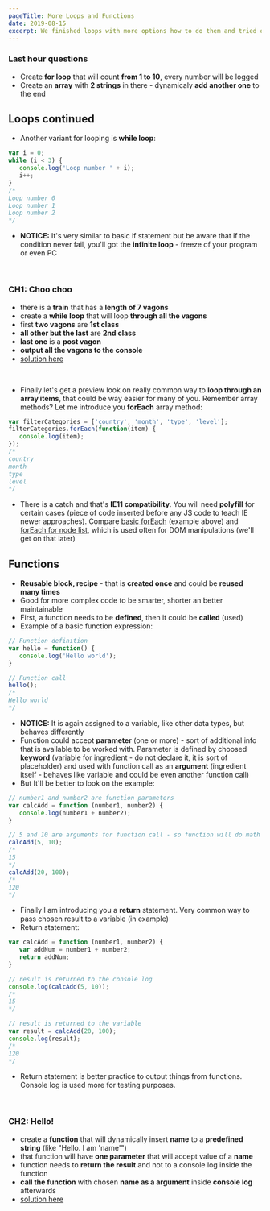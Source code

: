 ```yaml
---
pageTitle: More Loops and Functions
date: 2019-08-15
excerpt: We finished loops with more options how to do them and tried our first functions.
---
```


### Last hour questions
* Create **for loop** that will count **from 1 to 10**, every number will be logged
* Create an **array** with **2 strings** in there - dynamicaly **add another one** to the end

## Loops continued
* Another variant for looping is **while loop**:

````Javascript
var i = 0;
while (i < 3) {
   console.log('Loop number ' + i);
   i++;
}
/*
Loop number 0
Loop number 1
Loop number 2
*/
````

* **NOTICE:** It's very similar to basic if statement but be aware that if the condition never fail, you'll got the **infinite loop** - freeze of your program or even PC

<br>

###  CH1: Choo choo
* there is a **train** that has a **length of 7 vagons**
* create a **while loop** that will loop **through all the vagons**
* first **two vagons** are **1st class**
* **all other but the last** are **2nd class**
* **last one** is a **post vagon**
* **output all the vagons to the console**
* [solution here](https://codepen.io/Phhunkhouse/pen/abomojQ)

<br>

* Finally let's get a preview look on really common way to **loop through an array items**, that could be way easier for many of you. Remember array methods? Let me introduce you **forEach** array method:

````Javascript
var filterCategories = ['country', 'month', 'type', 'level'];
filterCategories.forEach(function(item) {
   console.log(item);
});
/* 
country
month
type
level
*/
````

* There is a catch and that's **IE11 compatibility**. You will need **polyfill** for certain cases (piece of code inserted before any JS code to teach IE newer approaches). Compare [basic forEach](https://developer.mozilla.org/en-US/docs/Web/JavaScript/Reference/Global_Objects/Array/forEach) (example above) and [forEach for node list](https://developer.mozilla.org/en-US/docs/Web/API/NodeList/forEach), which is used often for DOM manipulations (we'll get on that later)

## Functions
* **Reusable block, recipe** - that is **created once** and could be **reused many times**
* Good for more complex code to be smarter, shorter an better maintainable
* First, a function needs to be **defined**, then it could be **called** (used)
* Example of a basic function expression:

````Javascript
// Function definition
var hello = function() {
   console.log('Hello world');
}

// Function call
hello();
/* 
Hello world
*/
````

* **NOTICE:** It is again assigned to a variable, like other data types, but behaves differently
* Function could accept **parameter** (one or more) - sort of additional info that is available to be worked with. Parameter is defined by choosed **keyword** (variable for ingredient - do not declare it, it is sort of placeholder) and used with function call as an **argument** (ingredient itself - behaves like variable and could be even another function call)
* But It'll be better to look on the example:

````Javascript
// number1 and number2 are function parameters
var calcAdd = function (number1, number2) {
   console.log(number1 + number2);
}

// 5 and 10 are arguments for function call - so function will do math with those numbers
calcAdd(5, 10);
/* 
15
*/
calcAdd(20, 100);
/* 
120
*/
````

* Finally I am introducing you a **return** statement. Very common way to pass chosen result to a variable (in example)
* Return statement:

````Javascript
var calcAdd = function (number1, number2) {
   var addNum = number1 + number2;
   return addNum;
}

// result is returned to the console log
console.log(calcAdd(5, 10));
/* 
15
*/

// result is returned to the variable
var result = calcAdd(20, 100);
console.log(result);
/* 
120
*/
````

* Return statement is better practice to output things from functions. Console log is used more for testing purposes.

<br>

###  CH2: Hello!
* create a **function** that will dynamically insert **name** to a **predefined string** (like "Hello. I am 'name'")
* that function will have **one parameter** that will accept value of a **name**
* function needs to **return the result** and not to a console log inside the function
* **call the function** with chosen **name as a argument** inside **console log** afterwards
* [solution here](https://codepen.io/Phhunkhouse/pen/abombdr)

<br>